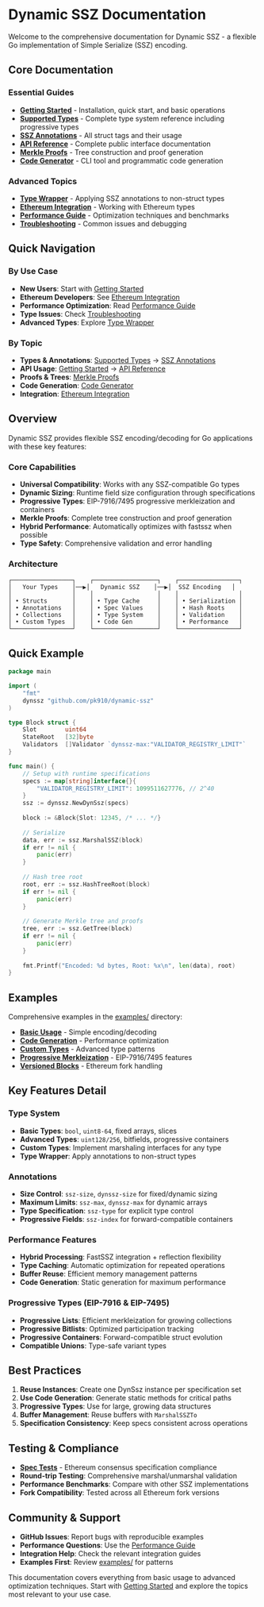 # Dynamic SSZ Documentation

Welcome to the comprehensive documentation for Dynamic SSZ - a flexible Go implementation of Simple Serialize (SSZ) encoding.

## Core Documentation

### Essential Guides
- **[Getting Started](getting-started.md)** - Installation, quick start, and basic operations
- **[Supported Types](supported-types.md)** - Complete type system reference including progressive types
- **[SSZ Annotations](ssz-annotations.md)** - All struct tags and their usage
- **[API Reference](api-reference.md)** - Complete public interface documentation
- **[Merkle Proofs](merkle-proofs.md)** - Tree construction and proof generation
- **[Code Generator](code-generator.md)** - CLI tool and programmatic code generation

### Advanced Topics
- **[Type Wrapper](type-wrapper.md)** - Applying SSZ annotations to non-struct types
- **[Ethereum Integration](go-eth2-client-integration.md)** - Working with Ethereum types
- **[Performance Guide](performance.md)** - Optimization techniques and benchmarks
- **[Troubleshooting](troubleshooting.md)** - Common issues and debugging

## Quick Navigation

### By Use Case
- **New Users**: Start with [Getting Started](getting-started.md)
- **Ethereum Developers**: See [Ethereum Integration](go-eth2-client-integration.md)
- **Performance Optimization**: Read [Performance Guide](performance.md)
- **Type Issues**: Check [Troubleshooting](troubleshooting.md)
- **Advanced Types**: Explore [Type Wrapper](type-wrapper.md)

### By Topic
- **Types & Annotations**: [Supported Types](supported-types.md) → [SSZ Annotations](ssz-annotations.md)
- **API Usage**: [Getting Started](getting-started.md) → [API Reference](api-reference.md)
- **Proofs & Trees**: [Merkle Proofs](merkle-proofs.md)
- **Code Generation**: [Code Generator](code-generator.md)
- **Integration**: [Ethereum Integration](go-eth2-client-integration.md)

## Overview

Dynamic SSZ provides flexible SSZ encoding/decoding for Go applications with these key features:

### Core Capabilities
- **Universal Compatibility**: Works with any SSZ-compatible Go types
- **Dynamic Sizing**: Runtime field size configuration through specifications
- **Progressive Types**: EIP-7916/7495 progressive merkleization and containers
- **Merkle Proofs**: Complete tree construction and proof generation
- **Hybrid Performance**: Automatically optimizes with fastssz when possible
- **Type Safety**: Comprehensive validation and error handling

### Architecture

```
┌─────────────────┐    ┌──────────────────┐    ┌─────────────────┐
│   Your Types    │──▶│   Dynamic SSZ    │──▶│  SSZ Encoding   │
│                 │    │                  │    │                 │
│ • Structs       │    │ • Type Cache     │    │ • Serialization │
│ • Annotations   │    │ • Spec Values    │    │ • Hash Roots    │
│ • Collections   │    │ • Type System    │    │ • Validation    │
│ • Custom Types  │    │ • Code Gen       │    │ • Performance   │
└─────────────────┘    └──────────────────┘    └─────────────────┘
```

## Quick Example

```go
package main

import (
    "fmt"
    dynssz "github.com/pk910/dynamic-ssz"
)

type Block struct {
    Slot        uint64
    StateRoot   [32]byte
    Validators  []Validator `dynssz-max:"VALIDATOR_REGISTRY_LIMIT"`
}

func main() {
    // Setup with runtime specifications
    specs := map[string]interface{}{
        "VALIDATOR_REGISTRY_LIMIT": 1099511627776, // 2^40
    }
    ssz := dynssz.NewDynSsz(specs)
    
    block := &Block{Slot: 12345, /* ... */}
    
    // Serialize
    data, err := ssz.MarshalSSZ(block)
    if err != nil {
        panic(err)
    }
    
    // Hash tree root
    root, err := ssz.HashTreeRoot(block)
    if err != nil {
        panic(err)
    }
    
    // Generate Merkle tree and proofs
    tree, err := ssz.GetTree(block)
    if err != nil {
        panic(err)
    }
    
    fmt.Printf("Encoded: %d bytes, Root: %x\n", len(data), root)
}
```

## Examples

Comprehensive examples in the [examples/](../examples/) directory:

- **[Basic Usage](../examples/basic/)** - Simple encoding/decoding
- **[Code Generation](../examples/codegen/)** - Performance optimization
- **[Custom Types](../examples/custom-types/)** - Advanced type patterns
- **[Progressive Merkleization](../examples/progressive-merkleization/)** - EIP-7916/7495 features
- **[Versioned Blocks](../examples/versioned-blocks/)** - Ethereum fork handling

## Key Features Detail

### Type System
- **Basic Types**: `bool`, `uint8-64`, fixed arrays, slices
- **Advanced Types**: `uint128/256`, bitfields, progressive containers
- **Custom Types**: Implement marshaling interfaces for any type
- **Type Wrapper**: Apply annotations to non-struct types

### Annotations
- **Size Control**: `ssz-size`, `dynssz-size` for fixed/dynamic sizing
- **Maximum Limits**: `ssz-max`, `dynssz-max` for dynamic arrays
- **Type Specification**: `ssz-type` for explicit type control
- **Progressive Fields**: `ssz-index` for forward-compatible containers

### Performance Features
- **Hybrid Processing**: FastSSZ integration + reflection flexibility
- **Type Caching**: Automatic optimization for repeated operations
- **Buffer Reuse**: Efficient memory management patterns
- **Code Generation**: Static generation for maximum performance

### Progressive Types (EIP-7916 & EIP-7495)
- **Progressive Lists**: Efficient merkleization for growing collections
- **Progressive Bitlists**: Optimized participation tracking
- **Progressive Containers**: Forward-compatible struct evolution
- **Compatible Unions**: Type-safe variant types

## Best Practices

1. **Reuse Instances**: Create one DynSsz instance per specification set
2. **Use Code Generation**: Generate static methods for critical paths
3. **Progressive Types**: Use for large, growing data structures
4. **Buffer Management**: Reuse buffers with `MarshalSSZTo`
5. **Specification Consistency**: Keep specs consistent across operations

## Testing & Compliance

- **[Spec Tests](../spectests/)** - Ethereum consensus specification compliance
- **Round-trip Testing**: Comprehensive marshal/unmarshal validation
- **Performance Benchmarks**: Compare with other SSZ implementations
- **Fork Compatibility**: Tested across all Ethereum fork versions

## Community & Support

- **GitHub Issues**: Report bugs with reproducible examples
- **Performance Questions**: Use the [Performance Guide](performance.md)
- **Integration Help**: Check the relevant integration guides
- **Examples First**: Review [examples/](../examples/) for patterns

This documentation covers everything from basic usage to advanced optimization techniques. Start with [Getting Started](getting-started.md) and explore the topics most relevant to your use case.
